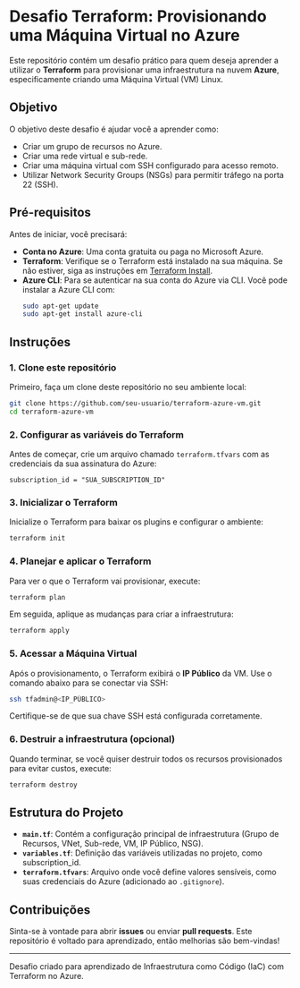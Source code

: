 
# Desafio Terraform: Provisionando uma Máquina Virtual no Azure

Este repositório contém um desafio prático para quem deseja aprender a utilizar o **Terraform** para provisionar uma infraestrutura na nuvem **Azure**, especificamente criando uma Máquina Virtual (VM) Linux.

## Objetivo

O objetivo deste desafio é ajudar você a aprender como:
- Criar um grupo de recursos no Azure.
- Criar uma rede virtual e sub-rede.
- Criar uma máquina virtual com SSH configurado para acesso remoto.
- Utilizar Network Security Groups (NSGs) para permitir tráfego na porta 22 (SSH).

## Pré-requisitos

Antes de iniciar, você precisará:
- **Conta no Azure**: Uma conta gratuita ou paga no Microsoft Azure.
- **Terraform**: Verifique se o Terraform está instalado na sua máquina. Se não estiver, siga as instruções em [Terraform Install](https://learn.hashicorp.com/tutorials/terraform/install-cli).
- **Azure CLI**: Para se autenticar na sua conta do Azure via CLI. Você pode instalar a Azure CLI com:
    ```bash
    sudo apt-get update
    sudo apt-get install azure-cli
    ```

## Instruções

### 1. Clone este repositório

Primeiro, faça um clone deste repositório no seu ambiente local:

```bash
git clone https://github.com/seu-usuario/terraform-azure-vm.git
cd terraform-azure-vm
```

### 2. Configurar as variáveis do Terraform

Antes de começar, crie um arquivo chamado `terraform.tfvars` com as credenciais da sua assinatura do Azure:

```hcl
subscription_id = "SUA_SUBSCRIPTION_ID"
```

### 3. Inicializar o Terraform

Inicialize o Terraform para baixar os plugins e configurar o ambiente:

```bash
terraform init
```

### 4. Planejar e aplicar o Terraform

Para ver o que o Terraform vai provisionar, execute:

```bash
terraform plan
```

Em seguida, aplique as mudanças para criar a infraestrutura:

```bash
terraform apply
```

### 5. Acessar a Máquina Virtual

Após o provisionamento, o Terraform exibirá o **IP Público** da VM. Use o comando abaixo para se conectar via SSH:

```bash
ssh tfadmin@<IP_PÚBLICO>
```

Certifique-se de que sua chave SSH está configurada corretamente.

### 6. Destruir a infraestrutura (opcional)

Quando terminar, se você quiser destruir todos os recursos provisionados para evitar custos, execute:

```bash
terraform destroy
```

## Estrutura do Projeto

- **`main.tf`**: Contém a configuração principal de infraestrutura (Grupo de Recursos, VNet, Sub-rede, VM, IP Público, NSG).
- **`variables.tf`**: Definição das variáveis utilizadas no projeto, como subscription_id.
- **`terraform.tfvars`**: Arquivo onde você define valores sensíveis, como suas credenciais do Azure (adicionado ao `.gitignore`).

## Contribuições

Sinta-se à vontade para abrir **issues** ou enviar **pull requests**. Este repositório é voltado para aprendizado, então melhorias são bem-vindas!

---

Desafio criado para aprendizado de Infraestrutura como Código (IaC) com Terraform no Azure.